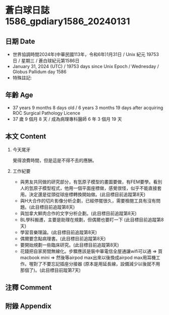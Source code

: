 [_metadata_:encoding]: - "utf-8"
[_metadata_:language]: - "zh-Hant-TW"
[_metadata_:fileformat]: - "markdown"
[_metadata_:MIME_type]: - "text/plain"
[_metadata_:markdown_version]: - "commonmark version 0.30"
[_metadata_:markdown_spec]: - "https://spec.commonmark.org/0.30/"

# 蒼白球日誌1586_gpdiary1586_20240131 #

## 日期 Date ##

* 世界協調時間2024年(中華民國113年，令和6年)1月31日 / Unix 紀元 19753 日 / 星期三 / 蒼白球紀元第1586日
* January 31, 2024 (UTC) / 19753 days since Unix Epoch / Wednesday / Globus Pallidum day 1586
* 特殊註記:

## 年齡 Age ##

* 37 years 9 months 8 days old / 6 years 3 months 19 days after acquiring ROC Surgical Pathology Licence
* 37 歲 9 個月 8 天 / 成為病理專科醫師 6 年 3 個月 19 天

## 本文 Content ##

1. 今天尾牙

    覺得浪費時間，但是這是不得不去的應酬。
    
2. 工作紀要

    - 與男友共同做的研究部分，有氫原子模型的畫圖要做，有FEM要學。看別人的氫原子模型程式，他用一個平面座標做，感覺很怪，似乎不能直接套用。決定還是從頭從球座標轉換開始做。(此目標目前追蹤第8天)
    - 與H大合作的切片影像分析企劃，已經停擺很久，需要檢閱工具有沒有問題。(此目標目前追蹤第8天)
    - 與加拿大鮮肉合作的文字分析企劃。(此目標目前追蹤第8天)
    - BL學科搬遷，主要是助理在規劃，但偶爾也要盯一下 (此目標目前追蹤第8天)
    - 學習音樂理論。(此目標目前追蹤第8天)
    - 偶爾要念點病理書。(此目標目前追蹤第8天)
    - 要開始規劃一些臨床研究。(此目標目前追蹤第8天)
    - 花錢把自家房間無線化。步驟應該是裝中華電信全屋通讓wifi可以通 => 買macbook mini => 然後等airpod max出來以後換成airpod max用耳機工作。喔對了不要忘記插座分接器 (原本是用延長線，設備減少以後就不用那個了)。(此目標目前蹤第7天)

## 注釋 Comment ##


## 附錄 Appendix ##

